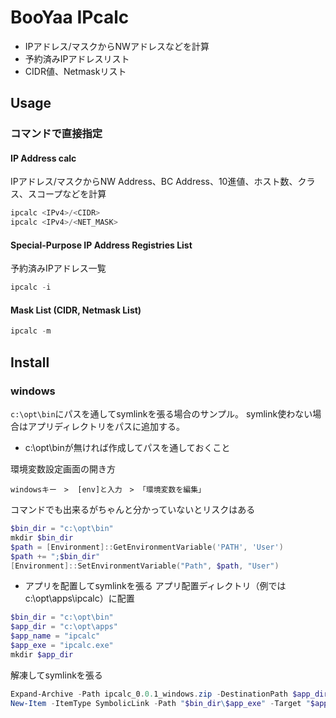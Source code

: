 # BooYaa IPcalc
* IPアドレス/マスクからNWアドレスなどを計算
* 予約済みIPアドレスリスト
* CIDR値、Netmaskリスト


## Usage
### コマンドで直接指定
#### IP Address calc
IPアドレス/マスクからNW Address、BC Address、10進値、ホスト数、クラス、スコープなどを計算
```powershell
ipcalc <IPv4>/<CIDR>
ipcalc <IPv4>/<NET_MASK>
```

#### Special-Purpose IP Address Registries List
予約済みIPアドレス一覧
```powershell
ipcalc -i
```

#### Mask List (CIDR, Netmask List)
```powershell
ipcalc -m
```

## Install
### windows
`c:\opt\bin`にパスを通してsymlinkを張る場合のサンプル。
symlink使わない場合はアプリディレクトリをパスに追加する。
* c:\opt\binが無ければ作成してパスを通しておくこと

環境変数設定画面の開き方
```
windowsキー　>  [env]と入力　> 「環境変数を編集」
```

コマンドでも出来るがちゃんと分かっていないとリスクはある
```powershell
$bin_dir = "c:\opt\bin"
mkdir $bin_dir
$path = [Environment]::GetEnvironmentVariable('PATH', 'User')
$path += ";$bin_dir"
[Environment]::SetEnvironmentVariable("Path", $path, "User")
```

* アプリを配置してsymlinkを張る
アプリ配置ディレクトリ（例ではc:\opt\apps\ipcalc）に配置
```powershell
$bin_dir = "c:\opt\bin"
$app_dir = "c:\opt\apps"
$app_name = "ipcalc"
$app_exe = "ipcalc.exe"
mkdir $app_dir
```

解凍してsymlinkを張る
```powershell
Expand-Archive -Path ipcalc_0.0.1_windows.zip -DestinationPath $app_dir -Force
New-Item -ItemType SymbolicLink -Path "$bin_dir\$app_exe" -Target "$app_dir\$app_name\$app_exe"
```

